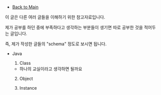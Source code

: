 - [Back to Main](../../README.md)

이 글은 다른 여러 글들을 이해하기 위한 참고자료입니다.

제가 공부를 하던 중에 부족하다고 생각하는 부분들이 생기면 따로 공부한 것을 적어두는 글입니다.

즉, 제가 작성한 글들의 "schema" 정도로 보시면 됩니다.

- Java

  1.  Class

  - 하나의 교실이라고 생각하면 될까요

  2.  Object

  3.  Instance
